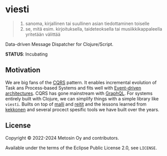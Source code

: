 # viesti
> 1. sanoma, kirjallinen tai suullinen asian tiedottaminen toiselle
> 2. se, mitä esim. kirjoituksella, taideteoksella tai musiikkikappaleella yritetään välittää

Data-driven Message Dispatcher for Clojure/Script.

**STATUS**: Incubating

## Motivation

We are big fans of the [CQRS](https://martinfowler.com/bliki/CQRS.html) pattern. It enables incremental evolution of Task ans Process-based Systems and fits well with [Event-driven architectures](https://martinfowler.com/eaaDev/EventNarrative.html). CQRS has gone mainstream with [GraphQL](https://graphql.org/). For systems entirely built with Clojure, we can simplify things with a simple library like `viesti`. Builts on top of [malli](https://github.com/metosin/malli) and [reitit](https://github.com/metosin/reitit) and the lessons learned from [kekkonen](https://github.com/metosin/kekkonen) and several procect spesific tools we have built over the years.

## License

Copyright © 2022-2024 Metosin Oy and contributors.

Available under the terms of the Eclipse Public License 2.0, see `LICENSE`.
